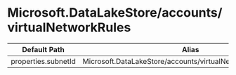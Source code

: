 # Microsoft.DataLakeStore/accounts/virtualNetworkRules

| Default Path | Alias |
|---|---|
| properties.subnetId | Microsoft.DataLakeStore/accounts/virtualNetworkRules/subnetId |

